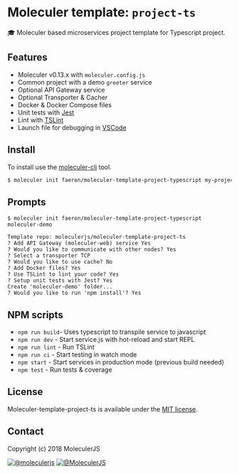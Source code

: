 # Moleculer template: `project-ts`

:mortar_board: Moleculer based microservices project template for Typescript project.

## Features

- Moleculer v0.13.x with `moleculer.config.js`
- Common project with a demo `greeter` service
- Optional API Gateway service
- Optional Transporter & Cacher
- Docker & Docker Compose files
- Unit tests with [Jest](http://facebook.github.io/jest/)
- Lint with [TSLint](https://palantir.github.io/tslint/)
- Launch file for debugging in [VSCode](https://code.visualstudio.com/)

## Install

To install use the [moleculer-cli](https://github.com/moleculerjs/moleculer-cli) tool.

```bash
$ moleculer init faeron/moleculer-template-project-typescript my-project
```

## Prompts

```
$ moleculer init faeron/moleculer-template-project-typescript moleculer-demo

Template repo: moleculerjs/moleculer-template-project-ts
? Add API Gateway (moleculer-web) service Yes
? Would you like to communicate with other nodes? Yes
? Select a transporter TCP
? Would you like to use cache? No
? Add Docker files? Yes
? Use TSLint to lint your code? Yes
? Setup unit tests with Jest? Yes
Create 'moleculer-demo' folder...
? Would you like to run 'npm install'? Yes
```

## NPM scripts

- `npm run build`- Uses typescript to transpile service to javascript
- `npm run dev` - Start service.js with hot-reload and start REPL
- `npm run lint` - Run TSLint
- `npm run ci` - Start testing in watch mode
- `npm start` - Start services in production mode (previous build needed)
- `npm test` - Run tests & coverage

## License

Moleculer-template-project-ts is available under the [MIT license](https://tldrlegal.com/license/mit-license).

## Contact

Copyright (c) 2018 MoleculerJS

[![@moleculerjs](https://img.shields.io/badge/github-moleculerjs-green.svg)](https://github.com/moleculerjs) [![@MoleculerJS](https://img.shields.io/badge/twitter-MoleculerJS-blue.svg)](https://twitter.com/MoleculerJS)
